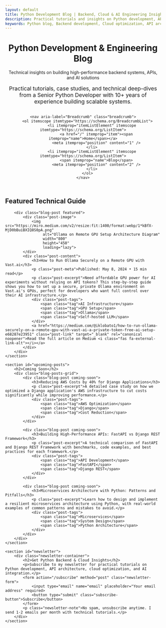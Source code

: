 ```yaml
---
layout: default
title: Python Development Blog | Backend, Cloud & AI Engineering Insights
description: Practical tutorials and insights on Python development, API architecture, cloud optimization, and AI integration from Senior Python Developer Henrique Lobato.
keywords: Python blog, Backend development, Cloud optimization, API architecture, AI integration, FastAPI tutorial, Django REST, AWS cost reduction, Python microservices
---
```


<header class="header">
    <div class="profile-section">
        <div class="profile-info">
            <h1>Python Development & Engineering Blog</h1>
            <span class="title">Technical insights on building high-performance backend systems, APIs, and AI solutions</span>
            <p class="blog-intro">Practical tutorials, case studies, and technical deep-dives from a Senior Python Developer with 10+ years of experience building scalable systems.</p>
        </div>
    </div>
    
    <nav aria-label="Breadcrumb" class="breadcrumb">
        <ol itemscope itemtype="https://schema.org/BreadcrumbList">
            <li itemprop="itemListElement" itemscope itemtype="https://schema.org/ListItem">
                <a href="/" itemprop="item"><span itemprop="name">Home</span></a>
                <meta itemprop="position" content="1" />
            </li>
            <li itemprop="itemListElement" itemscope itemtype="https://schema.org/ListItem">
                <span itemprop="name">Blog</span>
                <meta itemprop="position" content="2" />
            </li>
        </ol>
    </nav>
</header>

<main class="main-content">
    <section id="featured-post">
        <h2>Featured Technical Guide</h2>
        
        <div class="blog-post featured">
            <div class="post-image">
                <img src="https://miro.medium.com/v2/resize:fit:1400/format:webp/1*kBfX-MjD0bBuiBXIQ8S0pA.png" 
                     alt="Ollama on Remote GPU Setup Architecture Diagram"
                     width="800"
                     height="450"
                     loading="lazy">
            </div>
            <div class="post-content">
                <h3>How to Run Ollama Securely on a Remote GPU with Vast.ai</h3>
                <p class="post-meta">Published: May 8, 2024 • 15 min read</p>
                <p class="post-excerpt">Need affordable GPU power for AI experiments without relying on API tokens? This step-by-step guide shows you how to set up a secure, private Ollama environment on Vast.ai's GPUs, perfect for developers who want full control over their AI infrastructure.</p>
                <div class="post-tags">
                    <span class="tag">AI Infrastructure</span>
                    <span class="tag">GPU Setup</span>
                    <span class="tag">Ollama</span>
                    <span class="tag">Self-hosted LLM</span>
                </div>
                <a href="https://medium.com/@iklobato1/how-to-run-ollama-securely-on-a-remote-gpu-with-vast-ai-a-private-token-free-ai-setup-e68287e23951" class="post-link" target="_blank" rel="canonical noopener">Read the full article on Medium <i class="fas fa-external-link-alt"></i></a>
            </div>
        </div>
    </section>
    
    <section id="upcoming-posts">
        <h2>Coming Soon</h2>
        <div class="blog-posts-grid">
            <div class="blog-post coming-soon">
                <h3>Reducing AWS Costs by 40% for Django Applications</h3>
                <p class="post-excerpt">A detailed case study on how we optimized a Django application's AWS infrastructure to cut costs significantly while improving performance.</p>
                <div class="post-tags">
                    <span class="tag">AWS Optimization</span>
                    <span class="tag">Django</span>
                    <span class="tag">Cost Reduction</span>
                </div>
            </div>
            
            <div class="blog-post coming-soon">
                <h3>Building High-Performance APIs: FastAPI vs Django REST Framework</h3>
                <p class="post-excerpt">A technical comparison of FastAPI and Django REST Framework with benchmarks, code examples, and best practices for each framework.</p>
                <div class="post-tags">
                    <span class="tag">API Development</span>
                    <span class="tag">FastAPI</span>
                    <span class="tag">Django REST</span>
                </div>
            </div>
            
            <div class="blog-post coming-soon">
                <h3>Microservices Architecture with Python: Patterns and Pitfalls</h3>
                <p class="post-excerpt">Learn how to design and implement a resilient microservices architecture using Python, with real-world examples of common patterns and mistakes to avoid.</p>
                <div class="post-tags">
                    <span class="tag">Microservices</span>
                    <span class="tag">System Design</span>
                    <span class="tag">Python Architecture</span>
                </div>
            </div>
        </div>
    </section>
    
    <section id="newsletter">
        <div class="newsletter-container">
            <h2>Get Python Backend & Cloud Insights</h2>
            <p>Subscribe to my newsletter for practical tutorials on Python development, API architecture, cloud optimization, and AI integration.</p>
            <form action="/subscribe" method="post" class="newsletter-form">
                <input type="email" name="email" placeholder="Your email address" required>
                <button type="submit" class="subscribe-button">Subscribe</button>
            </form>
            <p class="newsletter-note">No spam, unsubscribe anytime. I send 1-2 emails per month with technical tutorials.</p>
        </div>
    </section>
</main>

<style>
    .blog-intro {
        font-size: 1.1rem;
        color: var(--light-text);
        margin: 1rem 0 2rem;
        max-width: 700px;
    }
    
    .breadcrumb {
        margin: 1rem 0;
        font-size: 0.9rem;
    }
    
    .breadcrumb ol {
        display: flex;
        list-style: none;
        padding: 0;
        margin: 0;
    }
    
    .breadcrumb li:not(:last-child)::after {
        content: '/';
        margin: 0 0.5rem;
        color: var(--light-text);
    }
    
    .breadcrumb a {
        color: var(--primary-color);
        text-decoration: none;
    }
    
    .breadcrumb a:hover {
        text-decoration: underline;
    }
    
    .blog-post {
        margin-bottom: 2rem;
        border-radius: 8px;
        overflow: hidden;
        box-shadow: 0 4px 12px rgba(0,0,0,0.15);
        border: 1px solid var(--border-color);
        background-color: var(--card-bg);
    }
    
    .blog-post.featured {
        display: grid;
        grid-template-columns: 1fr;
    }
    
    .post-image {
        overflow: hidden;
        max-height: 300px;
    }
    
    .post-image img {
        width: 100%;
        height: auto;
        object-fit: cover;
    }
    
    .post-content {
        padding: 1.5rem;
    }
    
    .post-content h3 {
        margin-top: 0;
        font-size: 1.4rem;
        color: var(--secondary-color);
    }
    
    .post-meta {
        font-size: 0.9rem;
        color: var(--light-text);
        margin-bottom: 1rem;
    }
    
    .post-excerpt {
        color: var(--text-color);
        margin-bottom: 1.5rem;
        line-height: 1.6;
    }
    
    .post-tags {
        display: flex;
        flex-wrap: wrap;
        gap: 0.5rem;
        margin-bottom: 1.5rem;
    }
    
    .tag {
        background-color: var(--highlight-bg);
        color: var(--primary-color);
        padding: 0.3rem 0.8rem;
        border-radius: 4px;
        font-size: 0.85rem;
        font-family: 'Roboto Mono', monospace;
        border: 1px solid var(--border-color);
    }
    
    .post-link {
        display: inline-flex;
        align-items: center;
        color: var(--primary-color);
        text-decoration: none;
        font-weight: 500;
    }
    
    .post-link i {
        margin-left: 0.5rem;
        transition: transform 0.2s ease;
    }
    
    .post-link:hover i {
        transform: translateX(3px);
    }
    
    .blog-posts-grid {
        display: grid;
        grid-template-columns: 1fr;
        gap: 1.5rem;
    }
    
    .coming-soon {
        padding: 1.5rem;
        background-color: var(--highlight-bg);
        border: 1px solid var(--border-color);
        border-radius: 8px;
    }
    
    .newsletter-container {
        background-color: var(--highlight-bg);
        padding: 2rem;
        border-radius: 8px;
        text-align: center;
        margin: 3rem 0;
        border: 1px solid var(--border-color);
    }
    
    .newsletter-form {
        display: flex;
        flex-direction: column;
        gap: 1rem;
        max-width: 500px;
        margin: 1.5rem auto;
    }
    
    .newsletter-form input {
        padding: 0.8rem 1rem;
        border: 1px solid var(--border-color);
        border-radius: 4px;
        font-size: 1rem;
        width: 100%;
    }
    
    .subscribe-button {
        background-color: var(--primary-color);
        color: var(--white);
        padding: 0.8rem 1.5rem;
        border: none;
        border-radius: 4px;
        font-weight: 600;
        cursor: pointer;
        transition: background-color 0.3s ease;
    }
    
    .subscribe-button:hover {
        background-color: #0550ae;
    }
    
    .newsletter-note {
        font-size: 0.85rem;
        color: var(--light-text);
        margin-top: 1rem;
    }
    
    @media (min-width: 768px) {
        .blog-post.featured {
            grid-template-columns: 1fr 1fr;
        }
        
        .blog-posts-grid {
            grid-template-columns: repeat(3, 1fr);
        }
        
        .newsletter-form {
            flex-direction: row;
        }
        
        .subscribe-button {
            width: auto;
        }
    }
</style>

<link rel="canonical" href="https://iklobato.github.io/blog/" />

<script type="application/ld+json">
{
  "@context": "https://schema.org",
  "@type": "Blog",
  "headline": "Python Development & Engineering Blog",
  "description": "Practical tutorials and insights on Python development, API architecture, cloud optimization, and AI integration from Senior Python Developer Henrique Lobato.",
  "url": "https://iklobato.github.io/blog/",
  "author": {
    "@type": "Person",
    "name": "Henrique Lobato",
    "url": "https://iklobato.github.io"
  },
  "publisher": {
    "@type": "Person",
    "name": "Henrique Lobato",
    "url": "https://iklobato.github.io",
    "logo": {
      "@type": "ImageObject",
      "url": "https://avatars.githubusercontent.com/u/18133417?v=4"
    }
  },
  "blogPost": [
    {
      "@type": "BlogPosting",
      "headline": "How to Run Ollama Securely on a Remote GPU with Vast.ai",
      "description": "Step-by-step guide to setting up Ollama on Vast.ai GPUs for a secure, token-free AI environment with cost optimization tips.",
      "url": "https://medium.com/@iklobato1/how-to-run-ollama-securely-on-a-remote-gpu-with-vast-ai-a-private-token-free-ai-setup-e68287e23951",
      "datePublished": "2024-05-08",
      "author": {
        "@type": "Person",
        "name": "Henrique Lobato"
      },
      "publisher": {
        "@type": "Organization",
        "name": "Medium",
        "logo": {
          "@type": "ImageObject",
          "url": "https://miro.medium.com/max/1200/1*cy8UgfukfMRkJLWyBy5t8g.png"
        }
      },
      "mainEntityOfPage": {
        "@type": "WebPage",
        "@id": "https://medium.com/@iklobato1/how-to-run-ollama-securely-on-a-remote-gpu-with-vast-ai-a-private-token-free-ai-setup-e68287e23951"
      }
    }
  ]
}
</script>